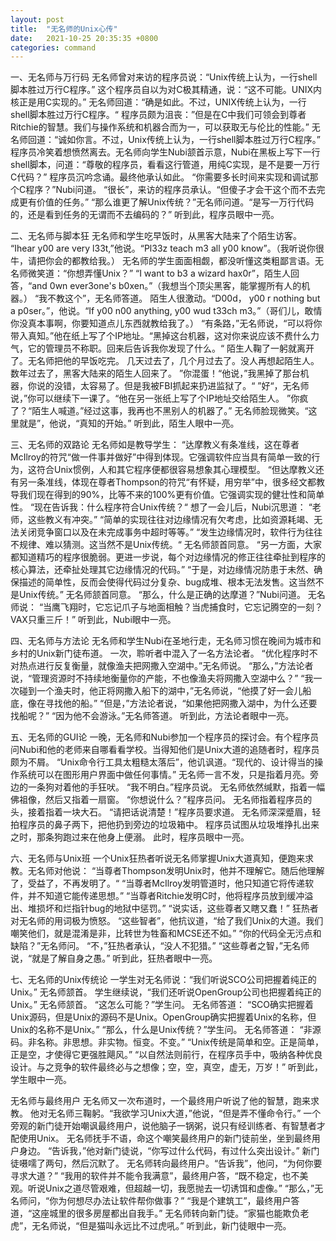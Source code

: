 ```yaml
---
layout: post
title:  "无名师的Unix心传"
date:   2021-10-25 20:35:35 +0800
categories: command
---
```


一、无名师与万行码 
无名师曾对来访的程序员说：“Unix传统上认为，一行shell脚本胜过万行C程序。” 
这个程序员自以为对C极其精通，说：“这不可能。UNIX内核正是用C实现的。” 
无名师回道：“确是如此。不过，UNIX传统上认为，一行shell脚本胜过万行C程序。“ 
程序员颇为沮丧：”但是在C中我们可领会到尊者Ritchie的智慧。我们与操作系统和机器合而为一，可以获取无与伦比的性能。” 
无名师回道：“诚如你言。不过，Unix传统上认为，一行shell脚本胜过万行C程序。” 
程序员冷笑着想愤然离去。无名师向学生Nubi颔首示意，Nubi在黑板上写下一行shell脚本，问道：“尊敬的程序员，看看这行管道，用纯C实现，是不是要一万行C代码？” 
程序员沉吟念诵。最终他承认如此。 
“你需要多长时间来实现和调试那个C程序？”Nubi问道。 
“很长”，来访的程序员承认。“但傻子才会干这个而不去完成更有价值的任务。” 
“那么谁更了解Unix传统？”无名师问道。“是写一万行代码的，还是看到任务的无谓而不去编码的？” 
听到此，程序员眼中一亮。 

二、无名师与脚本狂 
无名师和学生吃早饭时，从黑客大陆来了个陌生访客。 
“Ihear y00 are very l33t,”他说。“Pl33z teach m3 all y00 know”。（我听说你很牛，请把你会的都教给我。） 
无名师的学生面面相觑，都没听懂这类粗鄙言语。无名师微笑道：“你想弄懂Unix？” 
“I want to b3 a wizard hax0r”，陌生人回答，“and 0wn ever3one's b0xen。”（我想当个顶尖黑客，能掌握所有人的机器。） 
“我不教这个”，无名师答道。 
陌生人很激动。“D00d， y00 r nothing but a p0ser。”，他说。“If y00 n00 anything, y00 wud t33ch m3。”（哥们儿，敢情你没真本事啊，你要知道点儿东西就教给我了。） 
“有条路，”无名师说，“可以将你带入真知。”他在纸上写了个IP地址。“黑掉这台机器，这对你来说应该不费什么力气，它的管理员不称职。回来后告诉我你发现了什么。“ 
陌生人鞠了一躬就离开了。无名师把他的早饭吃完。 
几天过去了，几个月过去了。没人再想起陌生人。 
数年过去了，黑客大陆来的陌生人回来了。 
”你混蛋！“他说，”我黑掉了那台机器，你说的没错，太容易了。但是我被FBI抓起来扔进监狱了。“ 
”好“，无名师说，”你可以继续下一课了。“他在另一张纸上写了个IP地址交给陌生人。 
”你疯了？“陌生人喊道。”经过这事，我再也不黑别人的机器了。” 
无名师脸现微笑。“这里就是”，他说，“真知的开始。” 
听到此，陌生人眼中一亮。 


三、无名师的双路论 
无名师如是教导学生： 
“达摩教义有条准线，这在尊者McIlroy的符咒“做一件事并做好”中得到体现。它强调软件应当具有简单一致的行为，这符合Unix惯例，人和其它程序便都很容易想象其心理模型。 
“但达摩教义还有另一条准线，体现在尊者Thompson的符咒“有怀疑，用穷举”中，很多经文都教导我们现在得到的90%，比等不来的100%更有价值。它强调实现的健壮性和简单性。 
“现在告诉我：什么程序符合Unix传统？“ 
想了一会儿后，Nubi沉思道： 
“老师，这些教义有冲突。” 
“简单的实现往往对边缘情况有欠考虑，比如资源耗竭、无法关闭竞争窗口以及在未完成事务中超时等等。” 
“发生边缘情况时，软件行为往往不规律、难以猜测。这当然不是Unix传统。“ 
无名师颔首同意。 
“另一方面，大家都知道精巧的程序很脆弱。更进一步说，每个对边缘情况的修正往往牵扯到程序的核心算法，还牵扯处理其它边缘情况的代码。” 
“于是，对边缘情况防患于未然、确保描述的简单性，反而会使得代码过分复杂、bug成堆、根本无法发售。这当然不是Unix传统。” 
无名师颔首同意。 
“那么，什么是正确的达摩道？”Nubi问道。 
无名师说： 
“当鹰飞翔时，它忘记爪子与地面相触？当虎捕食时，它忘记腾空的一刻？VAX只重三斤！” 
听到此，Nubi眼中一亮。 


四、无名师与方法论 
无名师和学生Nubi在圣地行走，无名师习惯在晚间为城市和乡村的Unix新门徒布道。 
一次，聆听者中混入了一名方法论者。 
“优化程序时不对热点进行反复衡量，就像渔夫把网撒入空湖中。”无名师说。 
“那么，”方法论者说，“管理资源时不持续地衡量你的产能，不也像渔夫将网撒入空湖中么？” 
“我一次碰到一个渔夫时，他正将网撒入船下的湖中，”无名师说，“他摸了好一会儿船底，像在寻找他的船。” 
“但是，”方法论者说，“如果他把网撒入湖中，为什么还要找船呢？” 
“因为他不会游泳。”无名师答道。 
听到此，方法论者眼中一亮。 


五、无名师的GUI论 
一晚，无名师和Nubi参加一个程序员的探讨会。有个程序员问Nubi和他的老师来自哪看看学校。当得知他们是Unix大道的追随者时，程序员颇为不屑。 
“Unix命令行工具太粗糙太落后”，他讥讽道。“现代的、设计得当的操作系统可以在图形用户界面中做任何事情。” 
无名师一言不发，只是指着月亮。旁边的一条狗对着他的手狂吠。 
“我不明白。”程序员说。 
无名师依然缄默，指着一幅佛祖像，然后又指着一扇窗。 
“你想说什么？”程序员问。 
无名师指着程序员的头，接着指着一块大石。 
“请把话说清楚！”程序员要求道。 
无名师深深蹙眉，轻拍程序员的鼻子两下，把他扔到旁边的垃圾箱中。 
程序员试图从垃圾堆挣扎出来之时，那条狗跑过来在他身上便溺。 
此时，程序员眼中一亮。 


六、无名师与Unix班 
一个Unix狂热者听说无名师掌握Unix大道真知，便跑来求教。无名师对他说： 
“当尊者Thompson发明Unix时，他并不理解它。随后他理解了，受益了，不再发明了。“ 
“当尊者McIlroy发明管道时，他只知道它将传递软件，并不知道它能传递思想。” 
“当尊者Ritchie发明C时，他将程序员放到缓冲溢出、堆损坏和烂指针bug的地狱中惩罚。” 
“说实话，这些尊者又瞎又蠢！” 
狂热者对无名师的用词极为愤怒。 
“这些智者”，他抗议道，“给了我们Unix的大道。我们嘲笑他们，就是混淆是非，比转世为牲畜和MCSE还不如。” 
“你的代码全无污点和缺陷？”无名师问。 
“不，”狂热者承认，“没人不犯猎。” 
“这些尊者之智，”无名师说，“就是了解自身之愚。” 
听到此，狂热者眼中一亮。 


七、无名师的Unix传统论 
一学生对无名师说：“我们听说SCO公司把握着纯正的Unix。” 
无名师颔首。 
学生继续说，“我们还听说OpenGroup公司也把握着纯正的Unix。” 
无名师颔首。 
“这怎么可能？”学生问。 
无名师答道： 
“SCO确实把握着Unix源码，但是Unix的源码不是Unix。OpenGroup确实把握着Unix的名称，但Unix的名称不是Unix。” 
“那么，什么是Unix传统？”学生问。 
无名师答道： 
“非源码。非名称。非思想。非实物。恒变。不变。” 
“Unix传统是简单和空。正是简单，正是空，才使得它更强胜飓风。” 
“以自然法则前行，在程序员手中，吸纳各种优良设计。与之竞争的软件最终必与之想像；空，空，真空，虚无，万岁！” 
听到此，学生眼中一亮。 

无名师与最终用户 
无名师又一次布道时，一个最终用户听说了他的智慧，跑来求教。 
他对无名师三鞠躬。“我欲学习Unix大道，”他说，“但是弄不懂命令行。” 
一个旁观的新门徒开始嘲讽最终用户，说他脑子一锅粥，说只有经训练者、有智慧者才配使用Unix。 
无名师抚手不语，命这个嘲笑最终用户的新门徒前坐，坐到最终用户身边。 
“告诉我，”他对新门徒说，“你写过什么代码，有过什么突出设计。” 
新门徒嗫嚅了两句，然后沉默了。 
无名师转向最终用户。“告诉我”，他问，“为何你要寻求大道？” 
“我用的软件并不能令我满意”，最终用户答，“既不稳定，也不美观。听说Unix之道尽管艰难，但超越一切，我愿抛去一切诱饵和虚像。” 
“那么，”无名师问，“你为何想尽办法让软件帮你做事？” 
“我是个建筑工”，最终用户答道，“这座城里的很多房屋都出自我手。” 
无名师转向新门徒。“家猫也能欺负老虎”，无名师说，“但是猫叫永远比不过虎吼。” 
听到此，新门徒眼中一亮。
